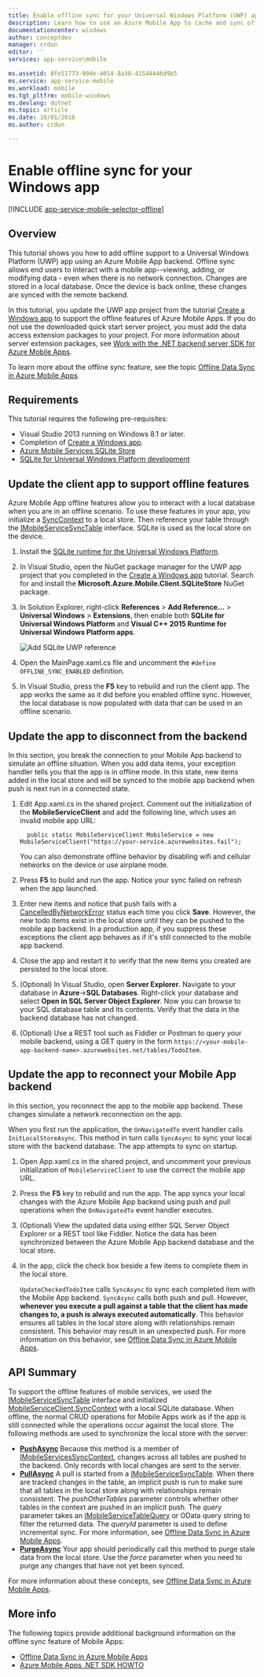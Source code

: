 ```yaml
---
title: Enable offline sync for your Universal Windows Platform (UWP) app with Mobile Apps| Microsoft Docs
description: Learn how to use an Azure Mobile App to cache and sync offline data in your Universal Windows Platform (UWP) app.
documentationcenter: windows
author: conceptdev
manager: crdun
editor: ''
services: app-service\mobile

ms.assetid: 8fe51773-90de-4014-8a38-41544446d9b5
ms.service: app-service-mobile
ms.workload: mobile
ms.tgt_pltfrm: mobile-windows
ms.devlang: dotnet
ms.topic: article
ms.date: 10/01/2016
ms.author: crdun

---
```

# Enable offline sync for your Windows app
[!INCLUDE [app-service-mobile-selector-offline](../../includes/app-service-mobile-selector-offline.md)]

## Overview
This tutorial shows you how to add offline support to a Universal Windows Platform (UWP) app using an Azure Mobile App
backend. Offline sync allows end users to interact with a mobile app--viewing, adding, or modifying data - even when
there is no network connection. Changes are stored in a local database. Once the device is back online, these changes
are synced with the remote backend.

In this tutorial, you update the UWP app project from the tutorial [Create a Windows app] to support the offline
features of Azure Mobile Apps. If you do not use the downloaded quick start server project, you must add the data access
extension packages to your project. For more information about server extension packages, see
[Work with the .NET backend server SDK for Azure Mobile Apps](app-service-mobile-dotnet-backend-how-to-use-server-sdk.md).

To learn more about the offline sync feature, see the topic [Offline Data Sync in Azure Mobile Apps].

## Requirements  
This tutorial requires the following pre-requisites:

* Visual Studio 2013 running on Windows 8.1 or later.
* Completion of [Create a Windows app][create a windows app].
* [Azure Mobile Services SQLite Store][sqlite store nuget]
* [SQLite for Universal Windows Platform development](https://marketplace.visualstudio.com/items?itemName=SQLiteDevelopmentTeam.SQLiteforUniversalWindowsPlatform) 

## Update the client app to support offline features
Azure Mobile App offline features allow you to interact with a local database when you are in an offline scenario. To use these features in your app, you initialize a [SyncContext][synccontext] to a local store. Then reference your table through the [IMobileServiceSyncTable][IMobileServiceSyncTable] interface. SQLite is used as the local store on the device.

1. Install the [SQLite runtime for the Universal Windows Platform](http://sqlite.org/2016/sqlite-uwp-3120200.vsix).
2. In Visual Studio, open the NuGet package manager for the UWP app project that you completed in the [Create a Windows app] tutorial.
    Search for and install the **Microsoft.Azure.Mobile.Client.SQLiteStore** NuGet package.
3. In Solution Explorer, right-click **References** > **Add Reference...** > **Universal Windows** > **Extensions**, then enable
    both **SQLite for Universal Windows Platform** and **Visual C++ 2015 Runtime for Universal Windows Platform apps**.

    ![Add SQLite UWP reference][1]
4. Open the MainPage.xaml.cs file and uncomment the `#define OFFLINE_SYNC_ENABLED` definition.
5. In Visual Studio, press the **F5** key to rebuild and run the client app. The app works the same as it did before you enabled
    offline sync. However, the local database is now populated with data that can be used in an offline scenario.

## <a name="update-sync"></a>Update the app to disconnect from the backend
In this section, you break the connection to your Mobile App backend to simulate an offline situation. When you add data items, your
exception handler tells you that the app is in offline mode. In this state, new items added in the local store and will be synced to
the mobile app backend when push is next run in a connected state.

1. Edit App.xaml.cs in the shared project. Comment out the initialization of the **MobileServiceClient** and add the following line,
   which uses an invalid mobile app URL:

         public static MobileServiceClient MobileService = new MobileServiceClient("https://your-service.azurewebsites.fail");

    You can also demonstrate offline behavior by disabling wifi and cellular networks on the device or use airplane mode.
2. Press **F5** to build and run the app. Notice your sync failed on refresh when the app launched.
3. Enter new items and notice that push fails with a [CancelledByNetworkError] status each time you click **Save**. However, the new
   todo items exist in the local store until they can be pushed to the mobile app backend.  In a production app, if you suppress these
   exceptions the client app behaves as if it's still connected to the mobile app backend.
4. Close the app and restart it to verify that the new items you created are persisted to the local store.
5. (Optional) In Visual Studio, open **Server Explorer**. Navigate to your database in **Azure**->**SQL Databases**. Right-click your
   database and select **Open in SQL Server Object Explorer**. Now you can browse to your SQL database table and its contents. Verify
   that the data in the backend database has not changed.
6. (Optional) Use a REST tool such as Fiddler or Postman to query your mobile backend, using a GET query in the
   form `https://<your-mobile-app-backend-name>.azurewebsites.net/tables/TodoItem`.

## <a name="update-online-app"></a>Update the app to reconnect your Mobile App backend
In this section, you reconnect the app to the mobile app backend. These changes simulate a network reconnection on the app.

When you first run the application, the `OnNavigatedTo` event handler calls `InitLocalStoreAsync`. This method in turn calls `SyncAsync` to sync your
local store with the backend database. The app attempts to sync on startup.

1. Open App.xaml.cs in the shared project, and uncomment your previous initialization of `MobileServiceClient` to use the correct the mobile app URL.
2. Press the **F5** key to rebuild and run the app. The app syncs your local changes with the Azure Mobile App backend using push and pull
   operations when the `OnNavigatedTo` event handler executes.
3. (Optional) View the updated data using either SQL Server Object Explorer or a REST tool like Fiddler. Notice the data has been synchronized
   between the Azure Mobile App backend database and the local store.
4. In the app, click the check box beside a few items to complete them in the local store.

   `UpdateCheckedTodoItem` calls `SyncAsync` to sync each completed item with the Mobile App backend. `SyncAsync` calls both push and pull. However,
   **whenever you execute a pull against a table that the client has made changes to, a push is always executed automatically**. This behavior ensures
   all tables in the local store along with relationships remain consistent. This behavior may result in an unexpected push.  For more information on
   this behavior, see [Offline Data Sync in Azure Mobile Apps].

## API Summary
To support the offline features of mobile services, we used the [IMobileServiceSyncTable] interface and initialized
[MobileServiceClient.SyncContext][synccontext] with a local SQLite database. When offline, the normal CRUD operations for Mobile Apps
work as if the app is still connected while the operations occur against the local store. The following methods are used to synchronize
the local store with the server:

* **[PushAsync]**
  Because this method is a member of [IMobileServicesSyncContext], changes across all tables are pushed to the backend. Only records with
  local changes are sent to the server.
* **[PullAsync]**
   A pull is started from a [IMobileServiceSyncTable]. When there are tracked changes in the table, an implicit push is run to make sure
   that all tables in the local store along with relationships remain consistent. The *pushOtherTables* parameter controls whether other
   tables in the context are pushed in an implicit push. The *query* parameter takes an [IMobileServiceTableQuery<T>][IMobileServiceTableQuery]
   or OData query string to filter the returned data. The *queryId* parameter is used to define incremental sync. For more information, see
   [Offline Data Sync in Azure Mobile Apps](app-service-mobile-offline-data-sync.md#how-sync-works).
* **[PurgeAsync]**
  Your app should periodically call this method to purge stale data from the local store. Use the *force* parameter when you need to purge
  any changes that have not yet been synced.

For more information about these concepts, see [Offline Data Sync in Azure Mobile Apps](app-service-mobile-offline-data-sync.md#how-sync-works).

## More info
The following topics provide additional background information on the offline sync feature of Mobile Apps:

* [Offline Data Sync in Azure Mobile Apps]
* [Azure Mobile Apps .NET SDK HOWTO][8]

<!-- Anchors. -->
[Update the app to support offline features]: #enable-offline-app
[Update the sync behavior of the app]: #update-sync
[Update the app to reconnect your Mobile Apps backend]: #update-online-app
[Next Steps]:#next-steps

<!-- Images -->
[1]: ./media/app-service-mobile-windows-store-dotnet-get-started-offline-data/app-service-mobile-add-reference-sqlite-dialog.png
[11]: ./media/app-service-mobile-windows-store-dotnet-get-started-offline-data/app-service-mobile-add-wp81-reference-sqlite-dialog.png
[13]: ./media/app-service-mobile-windows-store-dotnet-get-started-offline-data/cpu-architecture.png


<!-- URLs. -->
[Offline Data Sync in Azure Mobile Apps]: app-service-mobile-offline-data-sync.md
[create a windows app]: app-service-mobile-windows-store-dotnet-get-started.md
[SQLite for Windows 8.1]: http://go.microsoft.com/fwlink/?LinkID=716919
[SQLite for Windows Phone 8.1]: http://go.microsoft.com/fwlink/?LinkID=716920
[SQLite for Windows 10]: http://go.microsoft.com/fwlink/?LinkID=716921
[synccontext]: https://msdn.microsoft.com/library/azure/microsoft.windowsazure.mobileservices.mobileserviceclient.synccontext(v=azure.10).aspx
[sqlite store nuget]: https://www.nuget.org/packages/Microsoft.Azure.Mobile.Client.SQLiteStore/
[IMobileServiceSyncTable]: https://msdn.microsoft.com/library/azure/mt691742(v=azure.10).aspx
[IMobileServiceTableQuery]: https://msdn.microsoft.com/library/azure/dn250631(v=azure.10).aspx
[IMobileServicesSyncContext]: https://msdn.microsoft.com/library/azure/microsoft.windowsazure.mobileservices.sync.imobileservicesynccontext(v=azure.10).aspx
[MobileServicePushFailedException]: https://msdn.microsoft.com/library/azure/microsoft.windowsazure.mobileservices.sync.mobileservicepushfailedexception(v=azure.10).aspx
[Status]: https://msdn.microsoft.com/library/azure/microsoft.windowsazure.mobileservices.sync.mobileservicepushcompletionresult.status(v=azure.10).aspx
[CancelledByNetworkError]: https://msdn.microsoft.com/library/azure/microsoft.windowsazure.mobileservices.sync.mobileservicepushstatus(v=azure.10).aspx
[PullAsync]: https://msdn.microsoft.com/library/azure/mt667558(v=azure.10).aspx
[PushAsync]: https://msdn.microsoft.com/library/azure/microsoft.windowsazure.mobileservices.mobileservicesynccontextextensions.pushasync(v=azure.10).aspx
[PurgeAsync]: https://msdn.microsoft.com/library/azure/microsoft.windowsazure.mobileservices.sync.imobileservicesynctable.purgeasync(v=azure.10).aspx
[8]: app-service-mobile-dotnet-how-to-use-client-library.md
